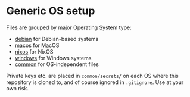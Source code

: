 # Generic OS setup

Files are grouped by major Operating System type:

- [debian](./debian) for Debian-based systems
- [macos](./macos) for MacOS
- [nixos](./nix) for NixOS
- [windows](./windows) for Windows systems
- [common](./common) for OS-independent files

Private keys etc. are placed in `common/secrets/` on each OS where this repository is cloned to, and of course ignored in `.gitignore`.
Use at your own risk.

